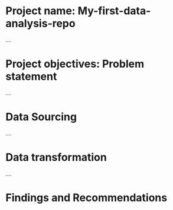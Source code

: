 # Project name: My-first-data-analysis-repo

....
# Project objectives: Problem statement



....
# Data Sourcing



....
# Data transformation



....
# Findings and Recommendations



